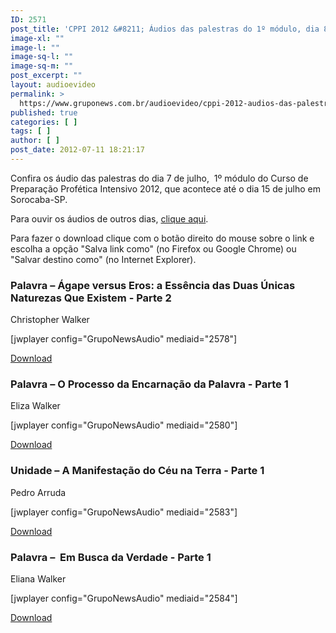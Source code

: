 ```yaml
---
ID: 2571
post_title: 'CPPI 2012 &#8211; Áudios das palestras do 1º módulo, dia 8 de julho'
image-xl: ""
image-l: ""
image-sq-l: ""
image-sq-m: ""
post_excerpt: ""
layout: audioevideo
permalink: >
  https://www.gruponews.com.br/audioevideo/cppi-2012-audios-das-palestras-do-1o-modulo-dia-8-de-julho
published: true
categories: [ ]
tags: [ ]
author: [ ]
post_date: 2012-07-11 18:21:17
---
```

Confira os áudio das palestras do dia 7 de julho,  1º módulo do Curso de Preparação Profética Intensivo 2012, que acontece até o dia 15 de julho em Sorocaba-SP.

Para ouvir os áudios de outros dias, <a href="http://www.gruponews.com.br/assuntos/publicacoes/audio/cppi2012">clique aqui</a>.

Para fazer o download clique com o botão direito do mouse sobre o link e escolha a opção "Salva link como" (no Firefox ou Google Chrome) ou "Salvar destino como" (no Internet Explorer).
<h3>Palavra – Ágape versus Eros: a Essência das Duas Únicas Naturezas Que Existem - Parte 2</h3>
Christopher Walker

[jwplayer config="GrupoNewsAudio" mediaid="2578"]

<a href="http://www.gruponews.com.br/wp-content/uploads/2012/07/01_christopher-walker_domingo-8-de-julho.mp3">Download</a>
<h3>Palavra – O Processo da Encarnação da Palavra - Parte 1</h3>
Eliza Walker

[jwplayer config="GrupoNewsAudio" mediaid="2580"]

<a href="http://www.gruponews.com.br/wp-content/uploads/2012/07/02_eliza-walker_domingo-8-de-julho.mp3">Download</a>
<h3>Unidade – A Manifestação do Céu na Terra - Parte 1</h3>
Pedro Arruda

[jwplayer config="GrupoNewsAudio" mediaid="2583"]

<a href="http://www.gruponews.com.br/wp-content/uploads/2012/07/03_pedro-arruda_domingo-8-de-julho.mp3">Download</a>
<h3>Palavra –  Em Busca da Verdade - Parte 1</h3>
Eliana Walker

[jwplayer config="GrupoNewsAudio" mediaid="2584"]

<a href="http://www.gruponews.com.br/wp-content/uploads/2012/07/04_eliana-walker_domingo-8-de-julho.mp3">Download</a>